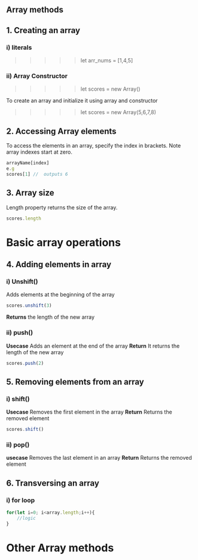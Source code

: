 ## Array methods
## 1. Creating an array
### i) literals
>>>>>let arr_nums = [1,4,5]
### ii) Array Constructor
>>>>> let scores = new Array()

To create an array and initialize it using array and constructor

>>>>>let scores = new Array(5,6,7,8)

## 2. Accessing Array elements

To access the elements in an array, specify the index in brackets. Note array indexes start at zero.

```javascript
arrayName[index]
e.g
scores[1] //  outputs 6
```
## 3. Array size
Length property returns the size of the array.
```javascript
scores.length
```
# Basic array operations
## 4. Adding elements in array
### i) Unshift()
Adds elements at the beginning of the array
```javascript
scores.unshift(3)
```
**Returns** the length of the new array

### ii) push()
**Usecase** Adds an element at the end of the array
**Return** It returns the length of the new array

```javascript
scores.push(2)
```

## 5. Removing elements from an array
### i) shift()
**Usecase** Removes the first element in the array
**Return** Returns the removed element

```javascript
scores.shift()
```
### ii) pop()
**usecase** Removes the last element in an array
**Return** Returns the removed element
## 6. Transversing an array
### i) for loop
```javascript
for(let i=0; i<array.length;i++){
    //logic
}
```
# Other Array methods
##